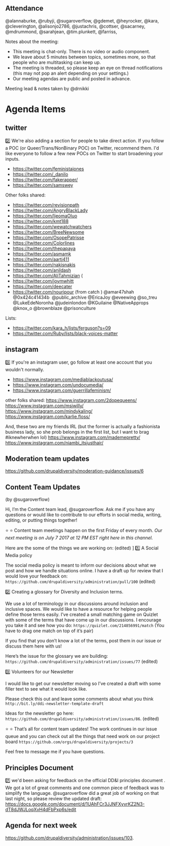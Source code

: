## Attendance
@alannaburke, @rubyji, @sugaroverflow, @gdemet, @heyrocker, @kara, @cleverington, @alisonjo2786, @justachris, @cottser, @sacarney, @mdrummond, @sarahjean, @tim.plunkett, @farriss,


Notes about the meeting:
- This meeting is chat-only. There is no video or audio component.
- We leave about 5 minutes between topics, sometimes more, so that people who are multitasking can keep up.
- The meeting is threaded, so please keep an eye on thread notifications (this may not pop an alert depending on your settings.)
- Our meeting agendas are public and posted in advance.

Meeting lead & notes taken by @drnikki

# Agenda Items

## twitter
:two: We're also adding a section for people to take direct action.  If you follow a POC (or Queer/Trans/NonBinary POC) on Twitter, recommend them.  I'd like everyone to follow a few new POCs on Twitter to start broadening your inputs.  
- https://twitter.com/feministajones
- https://twitter.com/_danilo
- https://twitter.com/fakerapper/
- https://twitter.com/samswey

Other folks shared:
- https://twitter.com/revisionpath
- https://twitter.com/AngryBlackLady
- https://twitter.com/IjeomaOluo
- https://twitter.com/kmt188
- https://twitter.com/wewatchwatchers
- https://twitter.com/BreeNewsome
- https://twitter.com/OsopePatrisse
- https://twitter.com/Colorlines
- https://twitter.com/thepapaya
- https://twitter.com/asmamk
- https://twitter.com/aarti411
- https://twitter.com/nakisnakis
- https://twitter.com/anildash
- https://twitter.com/AliTahmizian (
- https://twitter.com/joymwhitt
- https://twitter.com/deecater
- https://twitter.com/nouripour
(from catch )
 @amar47shah @0x424c41434b ‏ @public_archive ‏@EricaJoy ‏@eveewing ‏@so_treu ‏@LukeEdeNoronha ‏@judeinlondon ‏@KGuilaine ‏@NativeApprops ‏@knox_o @brownblaze ‏@prisonculture ‏

Lists:
- https://twitter.com/kara_h/lists/ferguson?s=09
- https://twitter.com/Ruby/lists/black-voices-matter

## instagram
:three: If you're an instagram user, go follow at least one account that you wouldn't normally.
- https://www.instagram.com/mediablackoutusa/
- https://www.instagram.com/undocumedia/
- https://www.instagram.com/guerrillafeminism/

other folks shared:
https://www.instagram.com/2dopequeens/
https://www.instagram.com/msjwilly/
https://www.instagram.com/mindykaling/
https://www.instagram.com/karlie.floss/

And, these two are my friends IRL (but the former is actually a fashionista business lady, so she prob belongs in the first list, but I want to brag #iknewherwhen lol)
https://www.instagram.com/mademepretty/
https://www.instagram.com/niambi_itsjusthair/

## Moderation team updates
https://github.com/drupaldiversity/moderation-guidance/issues/6

## Content Team Updates
(by @sugaroverflow)

Hi, I’m the Content team lead, @sugaroverflow. Ask me if you have any questions or would like to contribute to our efforts in social media, writing, editing, or putting things together!

:star: :star: Content team meetings happen on the first Friday of every month. *Our next meeting is on  July 7 2017 at 12 PM EST right here in this channel.*

Here are the some of the things we are working on: (edited)
]
:one: A Social Media policy

The social media policy is meant to inform our decisions about what we post and how we handle situations online. I have a draft up for review that I would love your feedback on: `https://github.com/drupaldiversity/administration/pull/100` (edited)

:two: Creating a glossary for Diversity and Inclusion terms.

We use a lot of terminology in our discussions around inclusion and inclusive spaces. We would like to have a resource for helping people define those terms easily. I’ve created a small matching game on Quizlet with some of the terms that have come up in our discussions. I encourage you take it and see how you do: `https://quizlet.com/214856991/match` (You have to drag one match on top of it’s pair)

If you find that you don’t know a lot of the terms, post them in our issue or discuss them here with us!

Here’s the issue for the glossary we are building: `https://github.com/drupaldiversity/administration/issues/77` (edited)

:three: Volunteers for our Newsletter

I would like to get our newsletter moving so I’ve created a draft with some filler text to see what it would look like.

Please check this out and leave some comments about what you think `http://bit.ly/ddi-newsletter-template-draft`

Ideas for the newsletter go here: `https://github.com/drupaldiversity/administration/issues/86`. (edited)

:star: :star: That’s all for content team updates! The work continues in our issue queue and you can check out all the things that need work on our project board `https://github.com/orgs/drupaldiversity/projects/3`

Feel free to message me if you have questions.

## Principles Document
:seven: we'd been asking for feedback on the official DD&I principles document . We got a lot of great comments and one common piece of feedback was to simplify the language.  @sugaroverflow did a great job of working on that last night, so please review the updated draft: https://docs.google.com/document/d/1UAhFCr3JJNFXyvrKZ2N3-dT8dJWJLoqXvH4dFbPxp6s/edit


## Agenda for next week
https://github.com/drupaldiversity/administration/issues/103.
